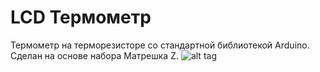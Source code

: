 # LCD Термометр
Термометр на терморезисторе со стандартной библиотекой Arduino.
Сделан на основе набора Матрешка Z.
![alt tag](https://raw.github.com/vasilukwolf/LCDtemp/blob/master/Temperature.png)
